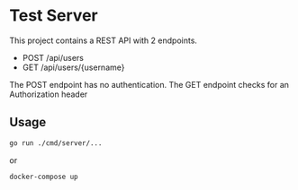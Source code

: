 # Test Server

This project contains a REST API with 2 endpoints.

- POST /api/users
- GET /api/users/{username}

The POST endpoint has no authentication.
The GET endpoint checks for an Authorization header

## Usage

```sh
go run ./cmd/server/...
```

or

```sh
docker-compose up
```
